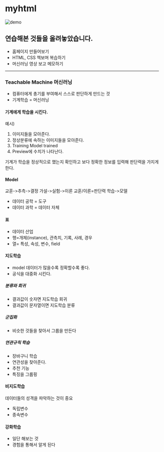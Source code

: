 # myhtml
![demo](./홈페이지%20만들기/쇼핑몰(고수현)/image/pinkfoot4.gif)
## 연습해본 것들을 올려놓았습니다.

  - 홈페이지 만들어보기
  - HTML, CSS 책보며 복습하기
  - 머신러닝 영상 보고 메모하기
------------------  
### Teachable Machine 머신러닝 

  - 컴퓨터에게 총기를 부여해서 스스로 판단하게 만드는 것
  - 기계학습 = 머신러닝
  
#### 기계에게 학습을 시킨다.

예시)
1. 이미지들을 모아준다.
2. 정상분류에 속하는 이미지들을 모아준다.
3. Training Model trained
4. Preview에 수치가 나타난다.

기계가 학습을 정상적으로 했는지 확인하고 보다 정확한 정보를 입력해 판단력을 가지게 한다. 

#### Model
교훈->추측->결정
가설->실험->이론
교훈/이론=판단력
학습->모델

- 데이터 공학 = 도구
- 데이터 과학 = 데이터 자체

#### 표
- 데이터 산업
 - 행=개체(instance), 관측치, 기록, 사례, 경우
 - 열= 특성, 속성, 변수, field
 
#### 지도학습
- model 데이터가 많을수록 정확할수록 좋다.
- 공식을 대중화 시킨다.

##### 분류와 회귀 
- 결과값이 숫자면 지도학습 회귀
- 결과값이 문자열이면 지도학습 분류

##### 군집화
- 비슷한 것들을 찾아서 그룹을 만든다

##### 연관규칙 학습
- 장바구니 학습
- 연관성을 찾아준다.
- 추천 기능
- 특징을 그룹핑

#### 비지도학습
데이터들의 성격을 파악하는 것이 중요
- 독립변수
- 종속변수

#### 강화학습
- 일단 해보는 것
- 경험을 통해서 알게 된다
